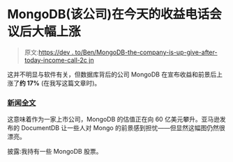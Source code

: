 # MongoDB(该公司)在今天的收益电话会议后大幅上涨

> 原文:[https://dev . to/Ben/MongoDB-the-company-is-up-give-after-today-income-call-2c jn](https://dev.to/ben/mongodb-the-company-is-up-huge-after-todays-earnings-call-2cjn)

这并不明显与软件有关，但数据库背后的公司 MongoDB 在宣布收益和前景后上涨了**约 17%** (在我写这篇文章时)。

### [](#full-story-in-the-news)[新闻全文](https://www.marketwatch.com/story/mongodb-stock-gains-12-after-earnings-beat-bullish-guidance-2019-03-13)

这意味着作为一家上市公司，MongoDB 的估值正在向 60 亿美元攀升。亚马逊发布的 DocumentDB 让一些人对 Mongo 的前景感到担忧——但显然这幅图仍然很漂亮。

披露:我持有一些 MongoDB 股票。